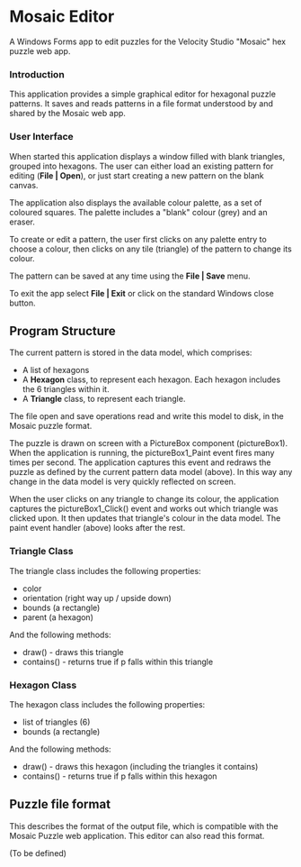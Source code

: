 # Mosaic Editor
A Windows Forms app to edit puzzles for the Velocity Studio "Mosaic" hex puzzle web app.

### Introduction
This application provides a simple graphical editor for hexagonal puzzle patterns.  It saves and
reads patterns in a file format understood by and shared by the Mosaic web app.

### User Interface
When started this application displays a window filled with blank triangles, grouped into hexagons.
The user can either load an existing pattern for editing (**File | Open**), or just start creating a
new pattern on the blank canvas.

The application also displays the available colour palette, as a set of coloured squares.  The palette includes
a "blank" colour (grey) and an eraser.

To create or edit a pattern, the user first clicks on any palette entry to choose a colour, then
clicks on any tile (triangle) of the pattern to change its colour.

The pattern can be saved at any time using the **File | Save** menu.

To exit the app select **File | Exit** or click on the standard Windows close button.

## Program Structure
The current pattern is stored in the data model, which comprises:

* A list of hexagons
* A **Hexagon** class, to represent each hexagon.  Each hexagon includes the 6 triangles within it.
* A **Triangle** class, to represent each triangle.

The file open and save operations read and write this model to disk, in the Mosaic puzzle format.

The puzzle is drawn on screen with a PictureBox component (pictureBox1).  When the application is running,
the pictureBox1_Paint event fires many times per second.  The application captures this event and
redraws the puzzle as defined by the current pattern data model (above).  In this way any change
in the data model is very quickly reflected on screen.

When the user clicks on any triangle to change its colour, the application captures the pictureBox1_Click()
event and works out which triangle was clicked upon.  It then updates that triangle's colour in the
data model.  The paint event handler (above) looks after the rest.

### Triangle Class
The triangle class includes the following properties:
* color
* orientation (right way up / upside down)
* bounds (a rectangle)
* parent (a hexagon)

And the following methods:
* draw() - draws this triangle
* contains() - returns true if p falls within this triangle

### Hexagon Class
The hexagon class includes the following properties:
* list of triangles (6)
* bounds (a rectangle)

And the following methods:
* draw() - draws this hexagon (including the triangles it contains)
* contains() - returns true if p falls within this hexagon

## Puzzle file format
This describes the format of the output file, which is compatible with the Mosaic Puzzle web application.  This editor can also read this format.

(To be defined)




